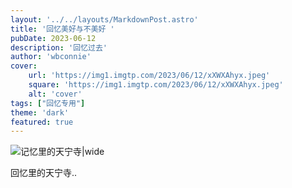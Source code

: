 ```yaml
---
layout: '../../layouts/MarkdownPost.astro'
title: '回忆美好与不美好 '
pubDate: 2023-06-12
description: '回忆过去'
author: 'wbconnie'
cover:
    url: 'https://img1.imgtp.com/2023/06/12/xXWXAhyx.jpeg'
    square: 'https://img1.imgtp.com/2023/06/12/xXWXAhyx.jpeg'
    alt: 'cover'
tags: ["回忆专用"]
theme: 'dark'
featured: true
---
```


![记忆里的天宁寺|wide](https://img1.imgtp.com/2023/06/12/xXWXAhyx.jpeg)



<p align="left">回忆里的天宁寺..</p>
